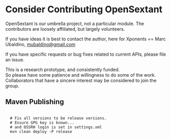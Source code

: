 Consider Contributing OpenSextant
=================================

OpenSextant is our umbrella project, not a particular module.
The contributors are loosely affiliated, but largely volunteers.

If you have ideas it is best to contact the author, here for Xponents == Marc Ubaldino, mubaldino@gmail.com

If you have specific requests or bug fixes related to current APIs, please file an issue.

This is a research prototype, and consistently funded.  
So please have some patience and willingness to do some of the work.
Collaborators that have a sincere interest may be considered to join the group.

Maven Publishing
----------------

```

  # Fix all versions to be release versions.
  # Ensure GPG key is known...
  # and OSSRH login is set in settings.xml
  mvn clean deploy -P release
```
